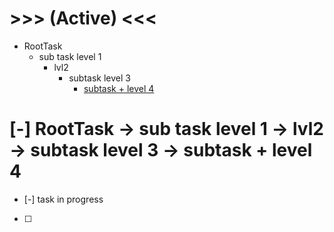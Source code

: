 # >>> (Active) <<<
- RootTask
    - sub task level 1
        - lvl2
            - subtask level 3
                - [subtask + level 4](main.md#L9)

# [-] RootTask -> sub task level 1 -> lvl2 -> subtask level 3 -> subtask + level 4
- [-] task in progress
- [ ] 
